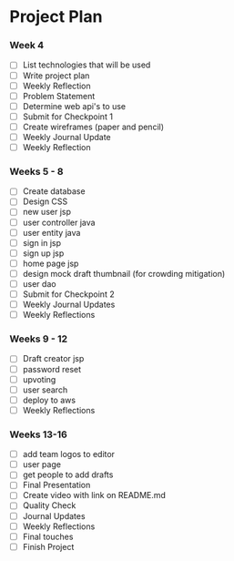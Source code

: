 # Project Plan

### Week 4
- [ ] List technologies that will be used
- [ ] Write project plan
- [ ] Weekly Reflection
- [ ] Problem Statement
- [ ] Determine web api's to use
- [ ] Submit for Checkpoint 1
- [ ] Create wireframes (paper and pencil)
- [ ] Weekly Journal Update
- [ ] Weekly Reflection

### Weeks 5 - 8
- [ ] Create database
- [ ] Design CSS
- [ ] new user jsp
- [ ] user controller java
- [ ] user entity java
- [ ] sign in jsp
- [ ] sign up jsp
- [ ] home page jsp
- [ ] design mock draft thumbnail (for crowding mitigation)
- [ ] user dao
- [ ] Submit for Checkpoint 2
- [ ] Weekly Journal Updates
- [ ] Weekly Reflections

### Weeks 9 - 12
- [ ] Draft creator jsp
- [ ] password reset
- [ ] upvoting
- [ ] user search
- [ ] deploy to aws
- [ ] Weekly Reflections

### Weeks 13-16
- [ ] add team logos to editor
- [ ] user page
- [ ] get people to add drafts
- [ ] Final Presentation
- [ ] Create video with link on README.md
- [ ] Quality Check
- [ ] Journal Updates
- [ ] Weekly Reflections
- [ ] Final touches
- [ ] Finish Project